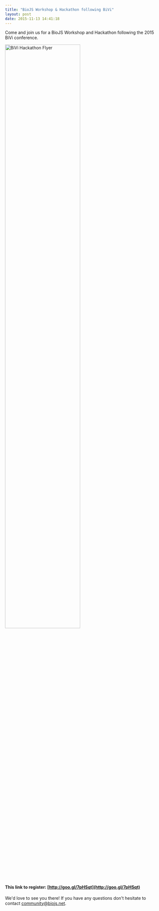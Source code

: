 ```yaml
---
title: "BioJS Workshop & Hackathon following BiVi"
layout: post
date: 2015-11-13 14:41:18
---
```


Come and join us for a BioJS Workshop and Hackathon following the 2015 BiVi conference.

<img width="70%" alt="BiVi Hackathon Flyer" src="http://i.imgur.com/tSbAdhF.png" />

#### This link to register: [http://goo.gl/7pHSqt](http://goo.gl/7pHSqt) 


We'd love to see you there! 
If you have any questions don't hesitate to contact community@biojs.net.